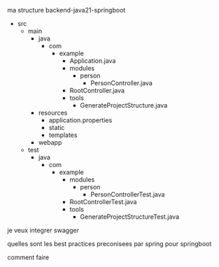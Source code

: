 ma structure backend-java21-springboot

- src
  - main
    - java
      - com
        - example
          - Application.java
          - modules
            - person
              - PersonController.java
          - RootController.java
          - tools
            - GenerateProjectStructure.java
    - resources
      - application.properties
      - static
      - templates
    - webapp
  - test
    - java
      - com
        - example
          - modules
            - person
              - PersonControllerTest.java
          - RootControllerTest.java
          - tools
            - GenerateProjectStructureTest.java

je veux integrer swagger

quelles sont les best practices preconisees par spring pour springboot

comment faire            